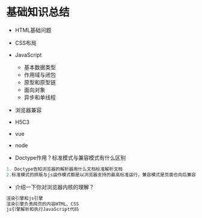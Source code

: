 # 基础知识总结

- HTML基础问题
- CSS布局
- JavaScript
  - 基本数据类型
  - 作用域与闭包
  - 原型和原型链
  - 面向对象
  - 异步和单线程
- 浏览器兼容
- H5C3
- vue
- node

- Doctype作用？标准模式与兼容模式有什么区别

```a
1. Doctype告知浏览器的解析器用什么文档标准解析文档
2.标准模式的排版与js运作模式都是以浏览器支持的最高标准运行，兼容模式是页面也向后兼容方式显示，
```

- 介绍一下你对浏览器内核的理解？

```a
渲染引擎和js引擎
渲染引擎负责网页的内容HTML、CSS
js引擎解析和执行JavaScript代码

```